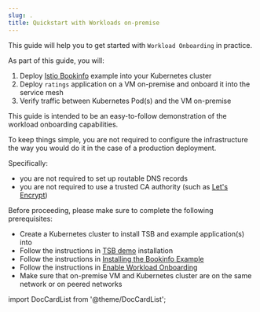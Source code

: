 ```yaml
---
slug: .
title: Quickstart with Workloads on-premise
---
```


This guide will help you to get started with `Workload Onboarding` in practice.

As part of this guide, you will:
1. Deploy [Istio Bookinfo](https://istio.io/latest/docs/examples/bookinfo/)
   example into your Kubernetes cluster
1. Deploy `ratings` application on a VM on-premise and onboard it into the
   service mesh
1. Verify traffic between Kubernetes Pod(s) and the VM on-premise

This guide is intended to be an easy-to-follow demonstration of the workload
onboarding capabilities.

To keep things simple, you are not required to configure the infrastructure the way
you would do it in the case of a production deployment.

Specifically:
* you are not required to set up routable DNS records
* you are not required to use a trusted CA authority (such as [Let's Encrypt])

Before proceeding, please make sure to complete the following prerequisites:
* Create a Kubernetes cluster to install TSB and example application(s) into
* Follow the instructions in [TSB demo](../../../../setup/self_managed/demo-installation)
  installation
* Follow the instructions in [Installing the Bookinfo Example](./../aws-ec2/bookinfo)
* Follow the instructions in [Enable Workload Onboarding](./../aws-ec2/enable-workload-onboarding)
* Make sure that on-premise VM and Kubernetes cluster are on the same network or
  on peered networks

[Let's Encrypt]: https://letsencrypt.org/

import DocCardList from '@theme/DocCardList';

<DocCardList />
